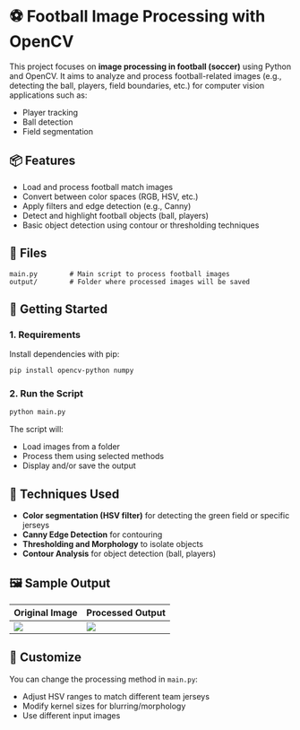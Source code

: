 
# ⚽ Football Image Processing with OpenCV

This project focuses on **image processing in football (soccer)** using Python and OpenCV. It aims to analyze and process football-related images (e.g., detecting the ball, players, field boundaries, etc.) for computer vision applications such as:
- Player tracking
- Ball detection
- Field segmentation

## 📦 Features

- Load and process football match images
- Convert between color spaces (RGB, HSV, etc.)
- Apply filters and edge detection (e.g., Canny)
- Detect and highlight football objects (ball, players)
- Basic object detection using contour or thresholding techniques

## 📁 Files

```
main.py        # Main script to process football images
output/        # Folder where processed images will be saved
```

## 🚀 Getting Started

### 1. Requirements

Install dependencies with pip:

```bash
pip install opencv-python numpy
```

### 2. Run the Script

```bash
python main.py
```

The script will:
- Load images from a folder
- Process them using selected methods
- Display and/or save the output

## 🧠 Techniques Used

- **Color segmentation (HSV filter)** for detecting the green field or specific jerseys
- **Canny Edge Detection** for contouring
- **Thresholding and Morphology** to isolate objects
- **Contour Analysis** for object detection (ball, players)

## 🖼️ Sample Output

| Original Image | Processed Output |
|----------------|------------------|
| ![](images/sample.jpg) | ![](output/sample_processed.jpg) |

## 🔧 Customize

You can change the processing method in `main.py`:
- Adjust HSV ranges to match different team jerseys
- Modify kernel sizes for blurring/morphology
- Use different input images